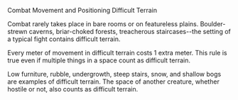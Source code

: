 Combat
Movement and Positioning
Difficult Terrain
<p>
  Combat rarely takes place in bare rooms or on featureless plains. Boulder-strewn caverns, briar-choked forests, treacherous staircases--the setting of a typical fight contains difficult terrain.
</p>
<p>
  Every meter of movement in difficult terrain costs 1 extra meter. This rule is true even if multiple things in a space count as difficult terrain.
</p>
<p>
  Low furniture, rubble, undergrowth, steep stairs, snow, and shallow bogs are examples of difficult terrain. The space of another creature, whether hostile or not, also counts as difficult terrain.
</p>
